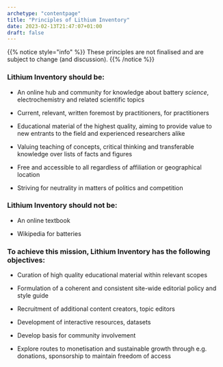 ```yaml
---
archetype: "contentpage"
title: "Principles of Lithium Inventory"
date: 2023-02-13T21:47:07+01:00
draft: false
---
```


{{% notice style="info" %}}
These principles are not finalised and are subject to change (and discussion).
{{% /notice %}}

### Lithium Inventory should be:

* An online hub and community for knowledge about battery _science_, electrochemistry and related scientific topics

* Current, relevant, written foremost by practitioners, for practitioners

* Educational material of the highest quality, aiming to provide value to new entrants to the field and experienced researchers alike

* Valuing teaching of concepts, critical thinking and transferable knowledge over lists of facts and figures

* Free and accessible to all regardless of affiliation or geographical location

* Striving for neutrality in matters of politics and competition


### Lithium Inventory should not be:

* An online textbook

* Wikipedia for batteries


### To achieve this mission, Lithium Inventory has the following objectives:

* Curation of high quality educational material within relevant scopes

* Formulation of a coherent and consistent site-wide editorial policy and style guide

* Recruitment of additional content creators, topic editors

* Development of interactive resources, datasets

* Develop basis for community involvement

* Explore routes to monetisation and sustainable growth through e.g. donations, sponsorship to maintain freedom of access

